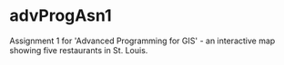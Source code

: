 # advProgAsn1
Assignment 1 for 'Advanced Programming for GIS' - an interactive map showing five restaurants in St. Louis.
